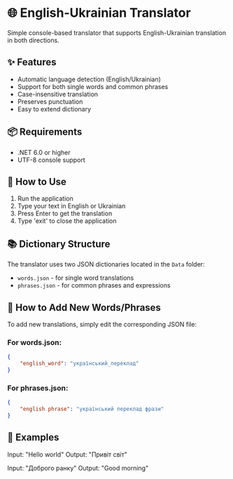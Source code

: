 # 🌐 English-Ukrainian Translator

Simple console-based translator that supports English-Ukrainian translation in both directions.

## ✨ Features

- Automatic language detection (English/Ukrainian)
- Support for both single words and common phrases
- Case-insensitive translation
- Preserves punctuation
- Easy to extend dictionary

## 📦 Requirements

- .NET 6.0 or higher
- UTF-8 console support

## 🚀 How to Use

1. Run the application
2. Type your text in English or Ukrainian
3. Press Enter to get the translation
4. Type 'exit' to close the application

## 📚 Dictionary Structure

The translator uses two JSON dictionaries located in the `Data` folder:
- `words.json` - for single word translations
- `phrases.json` - for common phrases and expressions

## 🔧 How to Add New Words/Phrases

To add new translations, simply edit the corresponding JSON file:

### For words.json:
```json
{
    "english_word": "український_переклад"
}
```

### For phrases.json:
```json
{
    "english phrase": "український переклад фрази"
}
```

## 📝 Examples

Input: "Hello world"
Output: "Привіт світ"

Input: "Доброго ранку"
Output: "Good morning"